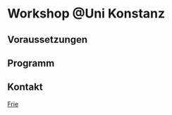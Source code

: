 # Workshop @Uni Konstanz

## Voraussetzungen

## Programm

## Kontakt
[Frie](mailto:friedrike.p@correlaid.org)